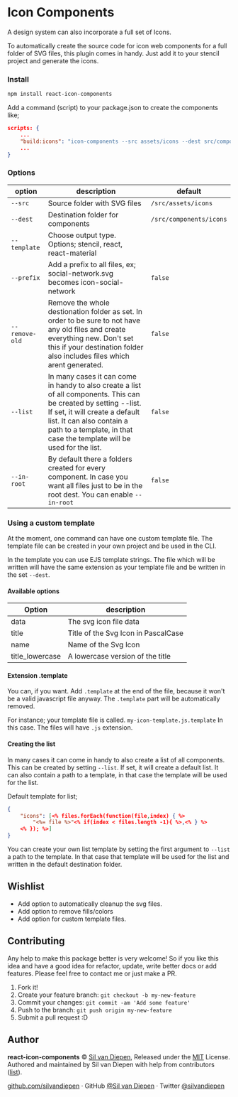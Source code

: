 # Icon Components

A design system can also incorporate a full set of Icons.

To automatically create the source code for icon web components for a full folder of SVG files, this plugin comes in handy. Just add it to your stencil project and generate the icons.

### Install

```bash
npm install react-icon-components
```

Add a command (script) to your package.json to create the components like;

```json
scripts: {
    ...
    "build:icons": "icon-components --src assets/icons --dest src/components/icons --template react",
    ...
}
```

### Options

| option         | description                                                                                                                                                                                                                                              | default                 |
| -------------- | -------------------------------------------------------------------------------------------------------------------------------------------------------------------------------------------------------------------------------------------------------- | ----------------------- |
| `--src`        | Source folder with SVG files                                                                                                                                                                                                                             | `/src/assets/icons`     |
| `--dest`       | Destination folder for components                                                                                                                                                                                                                        | `/src/components/icons` |
| `--template`   | Choose output type. Options; stencil, react, react-material                                                                                                                                                                                              |                         |
| `--prefix`     | Add a prefix to all files, ex; social-network.svg becomes icon-social-network                                                                                                                                                                            | `false`                 |
| `--remove-old` | Remove the whole destionation folder as set. In order to be sure to not have any old files and create everything new. Don't set this if your destination folder also includes files which arent generated.                                               | `false`                 |
| `--list`       | In many cases it can come in handy to also create a list of all components. This can be created by setting --list. If set, it will create a default list. It can also contain a path to a template, in that case the template will be used for the list. | `false`                 |
| `--in-root`    | By default there a folders created for every component. In case you want all files just to be in the root dest. You can enable `--in-root`                                                                                                               | `false`                 |

### Using a custom template

At the moment, one command can have one custom template file. The template file can be created in your own project and be used in the CLI.

In the template you can use EJS template strings. The file which will be written will have the same extension as your template file and be written in the set `--dest`.

#### Available options

| Option          | description                         |
| --------------- | ----------------------------------- |
| data            | The svg icon file data              |
| title           | Title of the Svg Icon in PascalCase |
| name            | Name of the Svg Icon                |
| title_lowercase | A lowercase version of the title    |

#### Extension .template

You can, if you want. Add `.template` at the end of the file, because it won't be a valid javascript file anyway. The `.template` part will be automatically removed.

For instance; your template file is called. `my-icon-template.js.template` In this case. The files will have `.js` extension.

#### Creating the list

In many cases it can come in handy to also create a list of all components. This can be created by setting `--list`. If set, it will create a default list. It can also contain a path to a template, in that case the template will be used for the list.

Default template for list;

```json
{
    "icons": [<% files.forEach(function(file,index) { %>
        "<%= file %>"<% if(index < files.length -1){ %>,<% } %>
    <% }); %>]
}
```

You can create your own list template by setting the first argument to `--list` a path to the template. In that case that template will be used for the list and written in the default destination folder.

## Wishlist

- Add option to automatically cleanup the svg files.
- Add option to remove fills/colors
- Add option for custom template files.

## Contributing

Any help to make this package better is very welcome! So if you like this idea and have a good idea for refactor, update, write better docs or add features. Please feel free to contact me or just make a PR.

1. Fork it!
2. Create your feature branch: `git checkout -b my-new-feature`
3. Commit your changes: `git commit -am 'Add some feature'`
4. Push to the branch: `git push origin my-new-feature`
5. Submit a pull request :D

## Author

**react-icon-components** © [Sil van Diepen](https://github.com/silvandiepen), Released under the [MIT](./LICENSE) License.<br>
Authored and maintained by Sil van Diepen with help from contributors ([list](https://github.com/silvandiepen/react-icon-components/contributors)).

[github.com/silvandiepen](https://github.com/silvandiepen) · GitHub [@Sil van Diepen](https://github.com/silvandiepen) · Twitter [@silvandiepen](https://twitter.com/silvandiepen)
